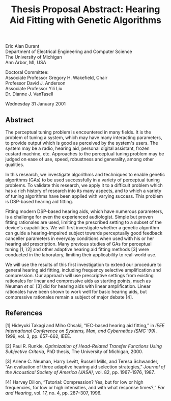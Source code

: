 ﻿---
title: "Thesis Proposal Abstract: Hearing Aid Fitting with Genetic Algorithms"
---

Eric Alan Durant
<br/>
Department of Electrical Engineering and Computer Science
<br/>
The University of Michigan
<br/>
Ann Arbor, MI, USA

Doctoral Committee:
<br/>
Associate Professor Gregory H. Wakefield, Chair
<br/>
Professor David J. Anderson
<br/>
Associate Professor Yili Liu
<br/>
Dr. Dianne J. VanTasell

Wednesday 31 January 2001

## Abstract

The perceptual tuning problem is encountered in many fields. It is the problem
of tuning a system, which may have many interacting parameters, to provide
output which is good as perceived by the system's users. The system may be a
radio, hearing aid, personal digital assistant, frozen custard machine, etc.
Approaches to the perceptual tuning problem may be judged on ease of use, speed,
robustness and generality, among other qualities.

In this research, we investigate algorithms and techniques to enable genetic
algorithms (GAs) to be used successfully in a variety of perceptual tuning
problems. To validate this research, we apply it to a difficult problem which
has a rich history of research into its many aspects, and to which a variety of
tuning algorithms have been applied with varying success. This problem is
DSP-based hearing aid fitting.

Fitting modern DSP-based hearing aids, which have numerous parameters, is a
challenge for even the experienced audiologist. Simple but proven fitting
rationales are used, limiting the prescribed setting to a subset of the device's
capabilities. We will first investigate whether a genetic algorithm can guide a
hearing-impaired subject towards perceptually good feedback canceller parameters
in everyday conditions when used with his or her hearing aid prescription. Many
previous studies of GAs for perceptual tuning \[1, \2] and other adaptive
hearing aid fitting methods \[3\] were conducted in the laboratory, limiting
their applicability to real-world use.

We will use the results of this first investigation to extend our procedure to
general hearing aid fitting, including frequency selective amplification and
compression. Our approach will use prescriptive settings from existing
rationales for linear and compressive aids as starting points, much as Neuman
*et al.* \[3\] did for hearing aids with linear amplification. Linear rationales
have been shown to work well for basic hearing aids, but compressive rationales
remain a subject of major debate \[4\].

## References

[1\] Hideyuki Takagi and Miho Ohsaki, &#8220;IEC-based hearing aid
fitting,&#8221; in *IEEE International Conference on Systems, Man, and
Cybernetics (SMC '99)*. 1999, vol. 3, pp. 657&#8211;662, IEEE.

[2\] Paul R. Runkle, *Optimization of Head-Related Transfer Functions Using
Subjective Criteria*, PhD thesis, The University of Michigan, 2000.

[3\] Arlene C. Neuman, Harry Levitt, Russell Mills, and Teresa Schwander,
&#8220;An evaluation of three adaptive hearing aid selection strategies,&#8221;
*Journal of the Acoustical Society of America (JASA)*, vol. 82, pp.
1967&#8211;1976, 1987.

[4\] Harvey Dillon, &#8220;Tutorial: Compression? Yes, but for low or high
frequencies, for low or high intensities, and with what response times?,&#8221;
*Ear and Hearing*, vol. 17, no. 4, pp. 287&#8211;307, 1996.
